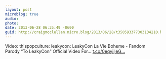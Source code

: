 ```yaml
---
layout: post
microblog: true
audio: 
photo: 
date: 2013-06-28 06:35:49 -0600
guid: http://craigmcclellan.micro.blog/2013/06/28/t350593377303134210.html
---
```

Video: thispopculture: leakycon: LeakyCon La Vie Boheme - Fandom Parody “To LeakyCon" Official Video For... [t.co/0eqyjjIeG...](http://t.co/0eqyjjIeG3)
